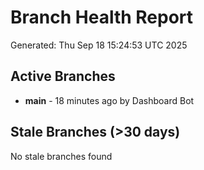 # Branch Health Report
Generated: Thu Sep 18 15:24:53 UTC 2025

## Active Branches
- **main** - 18 minutes ago by Dashboard Bot

## Stale Branches (>30 days)
No stale branches found
